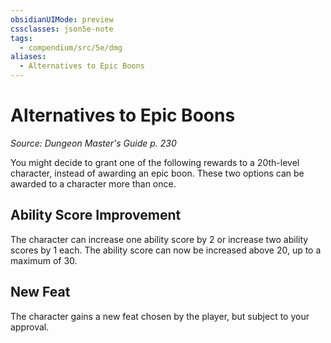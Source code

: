 ```yaml
---
obsidianUIMode: preview
cssclasses: json5e-note
tags:
  - compendium/src/5e/dmg
aliases:
  - Alternatives to Epic Boons
---
```

# Alternatives to Epic Boons
*Source: Dungeon Master's Guide p. 230* 

You might decide to grant one of the following rewards to a 20th-level character, instead of awarding an epic boon. These two options can be awarded to a character more than once.

## Ability Score Improvement

The character can increase one ability score by 2 or increase two ability scores by 1 each. The ability score can now be increased above 20, up to a maximum of 30.

## New Feat

The character gains a new feat chosen by the player, but subject to your approval.
